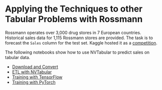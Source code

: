 # Applying the Techniques to other Tabular Problems with Rossmann

Rossmann operates over 3,000 drug stores in 7 European countries.
Historical sales data for 1,115 Rossmann stores are provided.
The task is to forecast the `Sales` column for the test set.
Kaggle hosted it as a [competition](https://www.kaggle.com/c/rossmann-store-sales/overview).

The following notebooks show how to use NVTabular to predict sales on tabular data.

- [Download and Convert](01-Download-Convert.ipynb)
- [ETL with NVTabular](02-ETL-with-NVTabular.ipynb)
- [Training with TensorFlow](03-Training-with-TF.ipynb)
- [Training with PyTorch](03-Training-with-PyTorch.ipynb)

